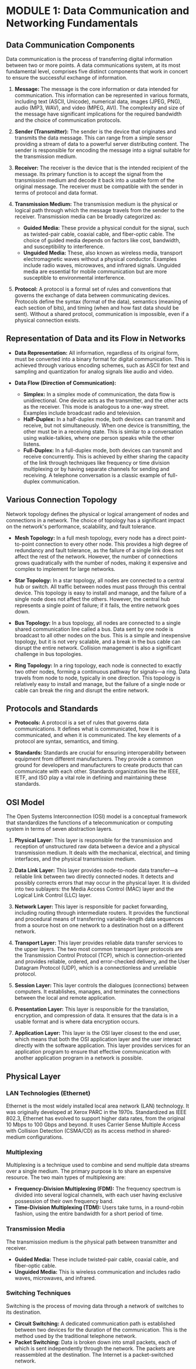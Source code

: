 # MODULE 1: Data Communication and Networking Fundamentals

## Data Communication Components

Data communication is the process of transferring digital information between two or more points. A data communications system, at its most fundamental level, comprises five distinct components that work in concert to ensure the successful exchange of information.

1.  **Message:** The message is the core information or data intended for communication. This information can be represented in various formats, including text (ASCII, Unicode), numerical data, images (JPEG, PNG), audio (MP3, WAV), and video (MPEG, AVI). The complexity and size of the message have significant implications for the required bandwidth and the choice of communication protocols.

2.  **Sender (Transmitter):** The sender is the device that originates and transmits the data message. This can range from a simple sensor providing a stream of data to a powerful server distributing content. The sender is responsible for encoding the message into a signal suitable for the transmission medium.

3.  **Receiver:** The receiver is the device that is the intended recipient of the message. Its primary function is to accept the signal from the transmission medium and decode it back into a usable form of the original message. The receiver must be compatible with the sender in terms of protocol and data format.

4.  **Transmission Medium:** The transmission medium is the physical or logical path through which the message travels from the sender to the receiver. Transmission media can be broadly categorized as:
    *   **Guided Media:** These provide a physical conduit for the signal, such as twisted-pair cable, coaxial cable, and fiber-optic cable. The choice of guided media depends on factors like cost, bandwidth, and susceptibility to interference.
    *   **Unguided Media:** These, also known as wireless media, transport electromagnetic waves without a physical conductor. Examples include radio waves, microwaves, and infrared signals. Unguided media are essential for mobile communication but are more susceptible to environmental interference.

5.  **Protocol:** A protocol is a formal set of rules and conventions that governs the exchange of data between communicating devices. Protocols define the syntax (format of the data), semantics (meaning of each section of bits), and timing (when and how fast data should be sent). Without a shared protocol, communication is impossible, even if a physical connection exists.

## Representation of Data and its Flow in Networks

-   **Data Representation:** All information, regardless of its original form, must be converted into a binary format for digital communication. This is achieved through various encoding schemes, such as ASCII for text and sampling and quantization for analog signals like audio and video.

-   **Data Flow (Direction of Communication):**
    *   **Simplex:** In a simplex mode of communication, the data flow is unidirectional. One device acts as the transmitter, and the other acts as the receiver. This mode is analogous to a one-way street. Examples include broadcast radio and television.
    *   **Half-Duplex:** In a half-duplex mode, both devices can transmit and receive, but not simultaneously. When one device is transmitting, the other must be in a receiving state. This is similar to a conversation using walkie-talkies, where one person speaks while the other listens.
    *   **Full-Duplex:** In a full-duplex mode, both devices can transmit and receive concurrently. This is achieved by either sharing the capacity of the link through techniques like frequency or time division multiplexing or by having separate channels for sending and receiving. A telephone conversation is a classic example of full-duplex communication.

## Various Connection Topology

Network topology defines the physical or logical arrangement of nodes and connections in a network. The choice of topology has a significant impact on the network's performance, scalability, and fault tolerance.

-   **Mesh Topology:** In a full mesh topology, every node has a direct point-to-point connection to every other node. This provides a high degree of redundancy and fault tolerance, as the failure of a single link does not affect the rest of the network. However, the number of connections grows quadratically with the number of nodes, making it expensive and complex to implement for large networks.

-   **Star Topology:** In a star topology, all nodes are connected to a central hub or switch. All traffic between nodes must pass through this central device. This topology is easy to install and manage, and the failure of a single node does not affect the others. However, the central hub represents a single point of failure; if it fails, the entire network goes down.

-   **Bus Topology:** In a bus topology, all nodes are connected to a single shared communication line called a bus. Data sent by one node is broadcast to all other nodes on the bus. This is a simple and inexpensive topology, but it is not very scalable, and a break in the bus cable can disrupt the entire network. Collision management is also a significant challenge in bus topologies.

-   **Ring Topology:** In a ring topology, each node is connected to exactly two other nodes, forming a continuous pathway for signals—a ring. Data travels from node to node, typically in one direction. This topology is relatively easy to install and manage, but the failure of a single node or cable can break the ring and disrupt the entire network.

## Protocols and Standards

-   **Protocols:** A protocol is a set of rules that governs data communications. It defines what is communicated, how it is communicated, and when it is communicated. The key elements of a protocol are syntax, semantics, and timing.

-   **Standards:** Standards are crucial for ensuring interoperability between equipment from different manufacturers. They provide a common ground for developers and manufacturers to create products that can communicate with each other. Standards organizations like the IEEE, IETF, and ISO play a vital role in defining and maintaining these standards.

## OSI Model

The Open Systems Interconnection (OSI) model is a conceptual framework that standardizes the functions of a telecommunication or computing system in terms of seven abstraction layers.

1.  **Physical Layer:** This layer is responsible for the transmission and reception of unstructured raw data between a device and a physical transmission medium. It deals with the mechanical, electrical, and timing interfaces, and the physical transmission medium.

2.  **Data Link Layer:** This layer provides node-to-node data transfer—a reliable link between two directly connected nodes. It detects and possibly corrects errors that may occur in the physical layer. It is divided into two sublayers: the Media Access Control (MAC) layer and the Logical Link Control (LLC) layer.

3.  **Network Layer:** This layer is responsible for packet forwarding, including routing through intermediate routers. It provides the functional and procedural means of transferring variable-length data sequences from a source host on one network to a destination host on a different network.

4.  **Transport Layer:** This layer provides reliable data transfer services to the upper layers. The two most common transport layer protocols are the Transmission Control Protocol (TCP), which is connection-oriented and provides reliable, ordered, and error-checked delivery, and the User Datagram Protocol (UDP), which is a connectionless and unreliable protocol.

5.  **Session Layer:** This layer controls the dialogues (connections) between computers. It establishes, manages, and terminates the connections between the local and remote application.

6.  **Presentation Layer:** This layer is responsible for the translation, encryption, and compression of data. It ensures that the data is in a usable format and is where data encryption occurs.

7.  **Application Layer:** This layer is the OSI layer closest to the end user, which means that both the OSI application layer and the user interact directly with the software application. This layer provides services for an application program to ensure that effective communication with another application program in a network is possible.

## Physical Layer

### LAN Technologies (Ethernet)
Ethernet is the most widely installed local area network (LAN) technology. It was originally developed at Xerox PARC in the 1970s. Standardized as IEEE 802.3, Ethernet has evolved to support higher data rates, from the original 10 Mbps to 100 Gbps and beyond. It uses Carrier Sense Multiple Access with Collision Detection (CSMA/CD) as its access method in shared-medium configurations.

### Multiplexing
Multiplexing is a technique used to combine and send multiple data streams over a single medium. The primary purpose is to share an expensive resource. The two main types of multiplexing are:
-   **Frequency-Division Multiplexing (FDM):** The frequency spectrum is divided into several logical channels, with each user having exclusive possession of their own frequency band.
-   **Time-Division Multiplexing (TDM):** Users take turns, in a round-robin fashion, using the entire bandwidth for a short period of time.

### Transmission Media
The transmission medium is the physical path between transmitter and receiver.
-   **Guided Media:** These include twisted-pair cable, coaxial cable, and fiber-optic cable.
-   **Unguided Media:** This is wireless communication and includes radio waves, microwaves, and infrared.

### Switching Techniques
Switching is the process of moving data through a network of switches to its destination.
-   **Circuit Switching:** A dedicated communication path is established between two devices for the duration of the communication. This is the method used by the traditional telephone network.
-   **Packet Switching:** Data is broken down into small packets, each of which is sent independently through the network. The packets are reassembled at the destination. The Internet is a packet-switched network.